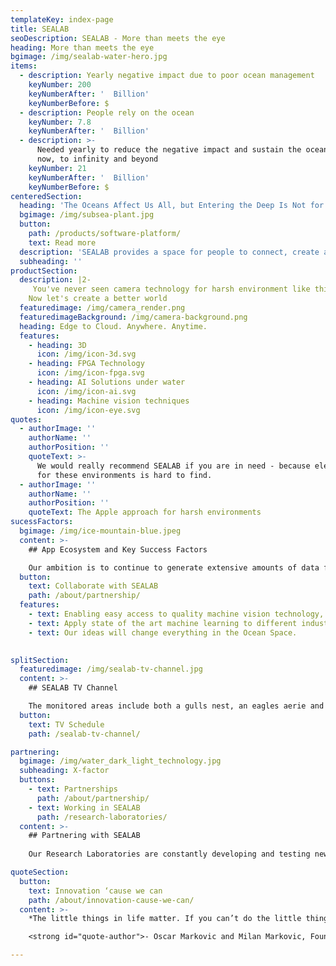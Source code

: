```yaml
---
templateKey: index-page
title: SEALAB
seoDescription: SEALAB - More than meets the eye
heading: More than meets the eye
bgimage: /img/sealab-water-hero.jpg
items:
  - description: Yearly negative impact due to poor ocean management
    keyNumber: 200
    keyNumberAfter: '  Billion'
    keyNumberBefore: $
  - description: People rely on the ocean
    keyNumber: 7.8
    keyNumberAfter: '  Billion'
  - description: >-
      Needed yearly to reduce the negative impact and sustain the ocean from
      now, to infinity and beyond
    keyNumber: 21
    keyNumberAfter: '  Billion'
    keyNumberBefore: $
centeredSection:
  heading: 'The Oceans Affect Us All, but Entering the Deep Is Not for Everyone'
  bgimage: /img/subsea-plant.jpg
  button:
    path: /products/software-platform/
    text: Read more
  description: 'SEALAB provides a space for people to connect, create and communicate'
  subheading: ''
productSection:
  description: |2-
     You've never seen camera technology for harsh environment like this. 
    Now let's create a better world
  featuredimage: /img/camera_render.png
  featuredimageBackground: /img/camera-background.png
  heading: Edge to Cloud. Anywhere. Anytime.
  features:
    - heading: 3D
      icon: /img/icon-3d.svg
    - heading: FPGA Technology
      icon: /img/icon-fpga.svg
    - heading: AI Solutions under water
      icon: /img/icon-ai.svg
    - heading: Machine vision techniques
      icon: /img/icon-eye.svg
quotes:
  - authorImage: ''
    authorName: ''
    authorPosition: ''
    quoteText: >-
      We would really recommend SEALAB if you are in need - because electronics
      for these environments is hard to find.
  - authorImage: ''
    authorName: ''
    authorPosition: ''
    quoteText: The Apple approach for harsh environments
sucessFactors:
  bgimage: /img/ice-mountain-blue.jpeg
  content: >-
    ## App Ecosystem and Key Success Factors

    Our ambition is to continue to generate extensive amounts of data from the ocean and scale up our App community. Not only collecting images and data but collecting the right data. Only in this way will smart and effective apps and AI solutions be created.
  button:
    text: Collaborate with SEALAB
    path: /about/partnership/
  features:
    - text: Enabling easy access to quality machine vision technology, images, expertise and support
    - text: Apply state of the art machine learning to different industries.
    - text: Our ideas will change everything in the Ocean Space.

    
splitSection:
  featuredimage: /img/sealab-tv-channel.jpg
  content: >-
    ## SEALAB TV Channel

    The monitored areas include both a gulls nest, an eagles aerie and our own custom built lobster shelter. The goal for this project is simply to satisfy our own curiosity and to provide the inhabitants of Gjæsingen island with a new way to enjoy their local environment.
  button: 
    text: TV Schedule
    path: /sealab-tv-channel/

partnering:
  bgimage: /img/water_dark_light_technology.jpg
  subheading: X-factor
  buttons:
    - text: Partnerships
      path: /about/partnership/
    - text: Working in SEALAB
      path: /research-laboratories/
  content: >-
    ## Partnering with SEALAB
    
    Our Research Laboratories are constantly developing and testing new technological solutions. SEALAB’s DNA is very strong when we talk about creativity and different ways of thinking. We need more Rockstars on the team. If you have X-factor and what is needed – launch your career at SEALAB.

quoteSection:
  button: 
    text: Innovation ‘cause we can
    path: /about/innovation-cause-we-can/
  content: >-
    *The little things in life matter. If you can’t do the little things right, you’ll never be able to do the big things right.*

    <strong id="quote-author">- Oscar Markovic and Milan Markovic, Founders at Work</strong>

---
```


